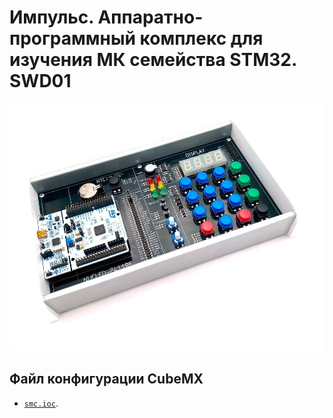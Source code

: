 # Импульс. Аппаратно-программный комплекс для изучения МК семейства STM32. SWD01

![Setup](images/Impuls.jpg)

## Файл конфигурации CubeMX
* [`smc.ioc`](/smc.ioc).